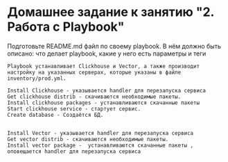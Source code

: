 # Домашнее задание к занятию "2. Работа с Playbook"

Подготовьте README.md файл по своему playbook. В нём должно быть описано: что делает playbook, какие у него есть параметры и теги

```
Playbook устанавливает Clickhouse и Vector, а также производит настройку на указанных серверах, которые указаны в файле inventory/prod.yml.

Install Clickhouse - указывается handler для перезапуска сервиса  
Get clickhouse distrib - скачиваются необходимые пакеты.
Install clickhouse packages - устанавливаются скачанные пакеты  
Start clickhouse service - стартует сервис.
Create database - Создаётся БД.


Install Vector - указывается handler для перезапуска сервиса
Get vector distrib - скачиваются необходимые пакеты.
Install vector package -  устанавливаются скачанные пакеты , оповещается handler для перезапуска сервиса 

```
